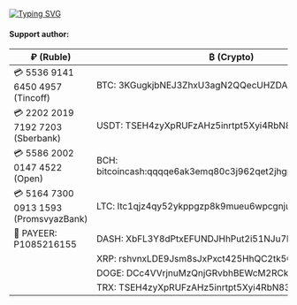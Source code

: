 [![Typing SVG](https://readme-typing-svg.herokuapp.com?font=Fira+Code&pause=1000&color=999999&background=1C1C1C0&lines={Hello+world!}+;{My+name+is+YanaShine}+;{It`s+my+GitHub+repository...})](https://git.io/typing-svg)
####  Support author:

| ₽ (Ruble)       | ₿ (Crypto)         |
| ------------- |------------------|
| 💳 5536 9141 6450 4957 (Tincoff)       | BTC: 3KGugkjbNEJ3ZhxU3agN2QQecUHZDAhEDC                      | 
| 💳 2202 2019 7192 7203 (Sberbank)      | USDT: TSEH4zyXpRUFzAHz5inrtpt5Xyi4RbN83g                     |
| 💳 5586 2002 0147 4522 (Open)          | BCH: bitcoincash:qqqqe6ak3emq80c3j962qet2jhgpgj48dgg3hk4223  |
| 💳 5164 7300 0913 1593 (PromsvyazBank) | LTC: ltc1qjz4qy52ykppgzp8k9mueu6wpcgnjukrncr5t4j             |
| 💸 PAYEER: P1085216155                  | DASH: XbFL3Y8dPtxEFUNDJHhPut2i51NJu7Fn22                     |
|                                         | XRP: rshvnxLDE9Jsm8sJxPxct425HhQC2tk5CV                      |
|                                         | DOGE: DCc4VVrjnuMzQnjGRvbhBEWcM2RCkeVnRa                     |
|                                         | TRX: TSEH4zyXpRUFzAHz5inrtpt5Xyi4RbN83g                      |
